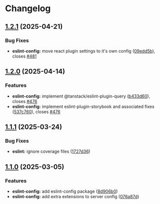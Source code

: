 # Changelog

## [1.2.1](https://github.com/agrc/kitchen-sink/compare/eslint-config-v1.2.0...eslint-config-v1.2.1) (2025-04-21)


### Bug Fixes

* **eslint-config:** move react plugin settings to it's own config ([09edd5b](https://github.com/agrc/kitchen-sink/commit/09edd5b0e1658c60eaac30e7197c6ddc69e6670b)), closes [#481](https://github.com/agrc/kitchen-sink/issues/481)

## [1.2.0](https://github.com/agrc/kitchen-sink/compare/eslint-config-v1.1.1...eslint-config-v1.2.0) (2025-04-14)


### Features

* **eslint-config:** implement @tanstack/eslint-plugin-query ([b433d60](https://github.com/agrc/kitchen-sink/commit/b433d6031d052e5ab825af36245ee0ea43655c9e)), closes [#476](https://github.com/agrc/kitchen-sink/issues/476)
* **eslint-config:** implement eslint-plugin-storybook and associated fixes ([537c760](https://github.com/agrc/kitchen-sink/commit/537c760daba5dc43dd07ed70688a0f052c6716ad)), closes [#476](https://github.com/agrc/kitchen-sink/issues/476)

## [1.1.1](https://github.com/agrc/kitchen-sink/compare/eslint-config-v1.1.0...eslint-config-v1.1.1) (2025-03-24)


### Bug Fixes

* **eslint:** ignore coverage files ([1727d36](https://github.com/agrc/kitchen-sink/commit/1727d360c3065c1ef22b97ecdb7a091189d7ab4f))

## [1.1.0](https://github.com/agrc/kitchen-sink/compare/eslint-config-v1.0.0...eslint-config-v1.1.0) (2025-03-05)


### Features

* **eslint-config:** add eslint-config package ([8d906b0](https://github.com/agrc/kitchen-sink/commit/8d906b0a1fcd92b84dcda7f1e878c993247cd857))
* **eslint-config:** add extra extensions to server config ([076a87d](https://github.com/agrc/kitchen-sink/commit/076a87d9b8500226b76e3644097c37c80a96cf59))
